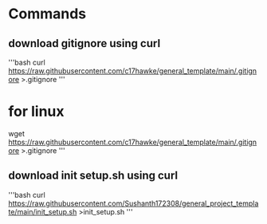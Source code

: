 # Commands
## download  gitignore using curl

'''bash
curl https://raw.githubusercontent.com/c17hawke/general_template/main/.gitignore >.gitignore 
'''
# for linux

wget https://raw.githubusercontent.com/c17hawke/general_template/main/.gitignore >.gitignore
'''
## download  init setup.sh using curl 

'''bash
curl https://raw.githubusercontent.com/Sushanth172308/general_project_template/main/init_setup.sh >init_setup.sh
'''